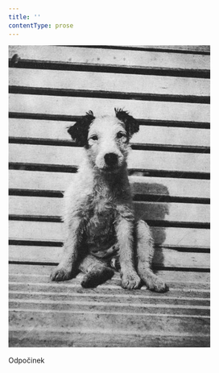 ```yaml
---
title: ''
contentType: prose
---
```


![dasenka_fotky_021](./resources/dasenka_fotky_021.jpg)  

Odpočinek
